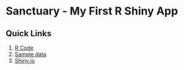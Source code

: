 # Sanctuary - My First R Shiny App
## Quick Links
  1. [R Code](docs/App.R)
  2. [Sample data](docs/Data0219.csv)
  3. [Shiny.io](https://gdxj.shinyapps.io/SanctuaryApp/)
